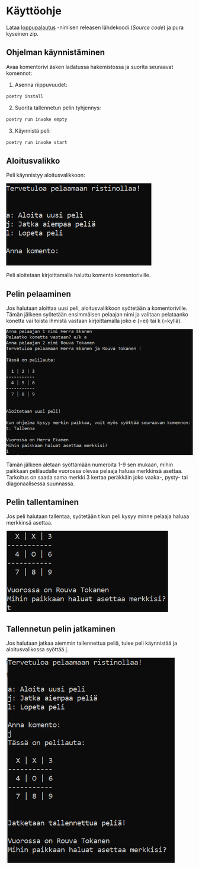 # Käyttöohje

Lataa [loppupalautus](https://github.com/lauurap/ot-harjoitustyo/releases) -nimisen 
releasen lähdekoodi (_Source code_) ja pura kyseinen zip. 

## Ohjelman käynnistäminen

Avaa komentorivi äsken ladatussa hakemistossa ja suorita seuraavat komennot:

1. Asenna riippuvuudet:
```bash
poetry install
```
 
2. Suorita tallennetun pelin tyhjennys:
```bash
poetry run invoke empty
```

3. Käynnistä peli:
```bash
poetry run invoke start
```


## Aloitusvalikko

Peli käynnistyy aloitusvalikkoon:

![](./kuvat/aloitusvalikko.PNG)

Peli aloitetaan kirjoittamalla haluttu komento komentoriville.

## Pelin pelaaminen

Jos halutaan aloittaa uusi peli, aloitusvalikkoon syötetään a komentoriville.
Tämän jälkeen syötetään ensimmäisen pelaajan nimi ja valitaan pelataanko konetta vai
toista ihmistä vastaan kirjoittamalla joko e (=ei) tai k (=kyllä).

![](./kuvat/pelaajiensyotto.PNG)

Tämän jälkeen aletaan syöttämään numeroita 1-9 sen mukaan, mihin paikkaan pelilaudalle
vuorossa olevaa pelaaja haluaa merkkinsä asettaa. Tarkoitus on saada sama merkki 3 
kertaa peräkkäin joko vaaka-, pysty- tai diagonaalisessa suunnassa.


## Pelin tallentaminen

Jos peli halutaan tallentaa, syötetään t kun peli kysyy minne pelaaja haluaa 
merkkinsä asettaa.

![](./kuvat/tallentaminen.PNG)

## Tallennetun pelin jatkaminen

Jos halutaan jatkaa aiemmin tallennettua peliä, tulee peli käynnistää ja 
aloitusvalikossa syöttää j. 

![](./kuvat/jatkaminen.PNG)